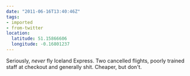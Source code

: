 ```yaml
---
date: "2011-06-16T13:40:46Z"
tags:
- imported
- from-twitter
location:
  latitude: 51.15866606
  longitude: -0.16801237
---
```

Seriously, *never* fly Iceland Express. Two cancelled flights, poorly trained staff at checkout and generally shit. Cheaper, but don't.
